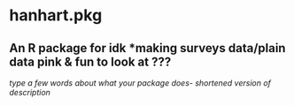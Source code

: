 # hanhart.pkg
## An R package for idk *making surveys data/plain data pink & fun to look at ???

*type a few words about what your package does- shortened version of description*
